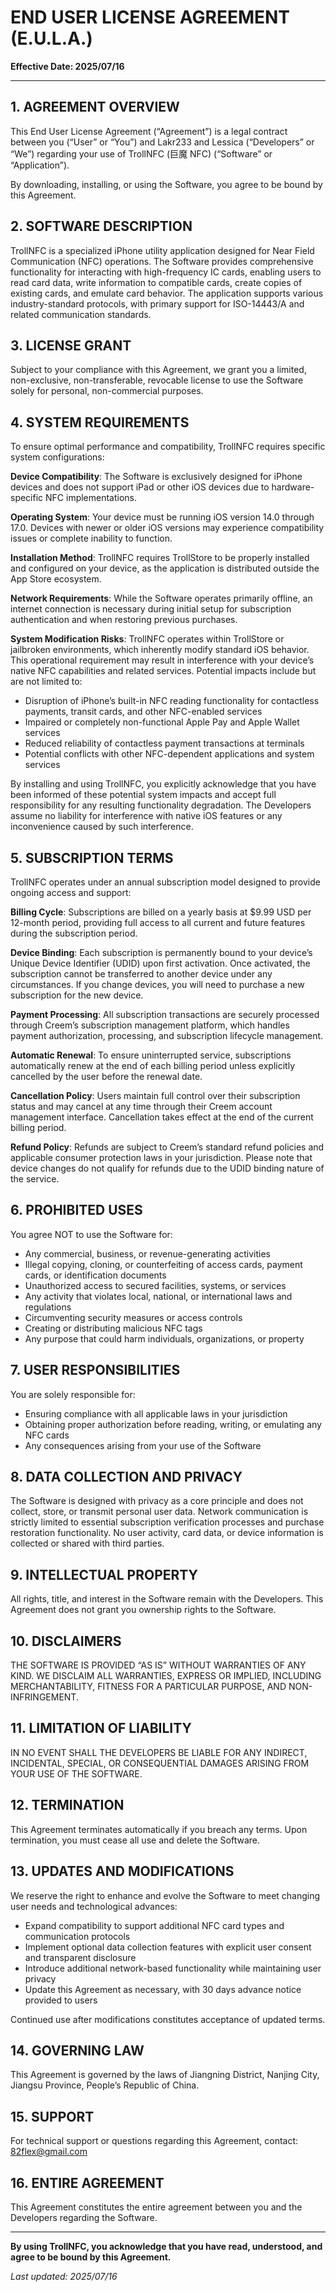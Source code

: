 # END USER LICENSE AGREEMENT (E.U.L.A.)

**Effective Date: 2025/07/16**

---

## 1. AGREEMENT OVERVIEW

This End User License Agreement (“Agreement”) is a legal contract between you (“User” or “You”) and Lakr233 and Lessica (“Developers” or “We”) regarding your use of TrollNFC (巨魔 NFC) (“Software” or “Application”).

By downloading, installing, or using the Software, you agree to be bound by this Agreement.

## 2. SOFTWARE DESCRIPTION

TrollNFC is a specialized iPhone utility application designed for Near Field Communication (NFC) operations. The Software provides comprehensive functionality for interacting with high-frequency IC cards, enabling users to read card data, write information to compatible cards, create copies of existing cards, and emulate card behavior. The application supports various industry-standard protocols, with primary support for ISO-14443/A and related communication standards.

## 3. LICENSE GRANT

Subject to your compliance with this Agreement, we grant you a limited, non-exclusive, non-transferable, revocable license to use the Software solely for personal, non-commercial purposes.

## 4. SYSTEM REQUIREMENTS

To ensure optimal performance and compatibility, TrollNFC requires specific system configurations:

**Device Compatibility**: The Software is exclusively designed for iPhone devices and does not support iPad or other iOS devices due to hardware-specific NFC implementations.

**Operating System**: Your device must be running iOS version 14.0 through 17.0. Devices with newer or older iOS versions may experience compatibility issues or complete inability to function.

**Installation Method**: TrollNFC requires TrollStore to be properly installed and configured on your device, as the application is distributed outside the App Store ecosystem.

**Network Requirements**: While the Software operates primarily offline, an internet connection is necessary during initial setup for subscription authentication and when restoring previous purchases.

**System Modification Risks**: TrollNFC operates within TrollStore or jailbroken environments, which inherently modify standard iOS behavior. This operational requirement may result in interference with your device’s native NFC capabilities and related services. Potential impacts include but are not limited to:

- Disruption of iPhone’s built-in NFC reading functionality for contactless payments, transit cards, and other NFC-enabled services
- Impaired or completely non-functional Apple Pay and Apple Wallet services
- Reduced reliability of contactless payment transactions at terminals
- Potential conflicts with other NFC-dependent applications and system services

By installing and using TrollNFC, you explicitly acknowledge that you have been informed of these potential system impacts and accept full responsibility for any resulting functionality degradation. The Developers assume no liability for interference with native iOS features or any inconvenience caused by such interference.

## 5. SUBSCRIPTION TERMS

TrollNFC operates under an annual subscription model designed to provide ongoing access and support:

**Billing Cycle**: Subscriptions are billed on a yearly basis at $9.99 USD per 12-month period, providing full access to all current and future features during the subscription period.

**Device Binding**: Each subscription is permanently bound to your device’s Unique Device Identifier (UDID) upon first activation. Once activated, the subscription cannot be transferred to another device under any circumstances. If you change devices, you will need to purchase a new subscription for the new device.

**Payment Processing**: All subscription transactions are securely processed through Creem’s subscription management platform, which handles payment authorization, processing, and subscription lifecycle management.

**Automatic Renewal**: To ensure uninterrupted service, subscriptions automatically renew at the end of each billing period unless explicitly cancelled by the user before the renewal date.

**Cancellation Policy**: Users maintain full control over their subscription status and may cancel at any time through their Creem account management interface. Cancellation takes effect at the end of the current billing period.

**Refund Policy**: Refunds are subject to Creem’s standard refund policies and applicable consumer protection laws in your jurisdiction. Please note that device changes do not qualify for refunds due to the UDID binding nature of the service.

## 6. PROHIBITED USES

You agree NOT to use the Software for:

- Any commercial, business, or revenue-generating activities
- Illegal copying, cloning, or counterfeiting of access cards, payment cards, or identification documents
- Unauthorized access to secured facilities, systems, or services
- Any activity that violates local, national, or international laws and regulations
- Circumventing security measures or access controls
- Creating or distributing malicious NFC tags
- Any purpose that could harm individuals, organizations, or property

## 7. USER RESPONSIBILITIES

You are solely responsible for:

- Ensuring compliance with all applicable laws in your jurisdiction
- Obtaining proper authorization before reading, writing, or emulating any NFC cards
- Any consequences arising from your use of the Software

## 8. DATA COLLECTION AND PRIVACY

The Software is designed with privacy as a core principle and does not collect, store, or transmit personal user data. Network communication is strictly limited to essential subscription verification processes and purchase restoration functionality. No user activity, card data, or device information is collected or shared with third parties.

## 9. INTELLECTUAL PROPERTY

All rights, title, and interest in the Software remain with the Developers. This Agreement does not grant you ownership rights to the Software.

## 10. DISCLAIMERS

THE SOFTWARE IS PROVIDED “AS IS” WITHOUT WARRANTIES OF ANY KIND. WE DISCLAIM ALL WARRANTIES, EXPRESS OR IMPLIED, INCLUDING MERCHANTABILITY, FITNESS FOR A PARTICULAR PURPOSE, AND NON-INFRINGEMENT.

## 11. LIMITATION OF LIABILITY

IN NO EVENT SHALL THE DEVELOPERS BE LIABLE FOR ANY INDIRECT, INCIDENTAL, SPECIAL, OR CONSEQUENTIAL DAMAGES ARISING FROM YOUR USE OF THE SOFTWARE.

## 12. TERMINATION

This Agreement terminates automatically if you breach any terms. Upon termination, you must cease all use and delete the Software.

## 13. UPDATES AND MODIFICATIONS

We reserve the right to enhance and evolve the Software to meet changing user needs and technological advances:

- Expand compatibility to support additional NFC card types and communication protocols
- Implement optional data collection features with explicit user consent and transparent disclosure
- Introduce additional network-based functionality while maintaining user privacy
- Update this Agreement as necessary, with 30 days advance notice provided to users

Continued use after modifications constitutes acceptance of updated terms.

## 14. GOVERNING LAW

This Agreement is governed by the laws of Jiangning District, Nanjing City, Jiangsu Province, People’s Republic of China.

## 15. SUPPORT

For technical support or questions regarding this Agreement, contact: <82flex@gmail.com>

## 16. ENTIRE AGREEMENT

This Agreement constitutes the entire agreement between you and the Developers regarding the Software.

---

**By using TrollNFC, you acknowledge that you have read, understood, and agree to be bound by this Agreement.**

*Last updated: 2025/07/16*
